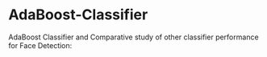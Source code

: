 # AdaBoost-Classifier
AdaBoost Classifier and Comparative study of other classifier performance for Face Detection:  
